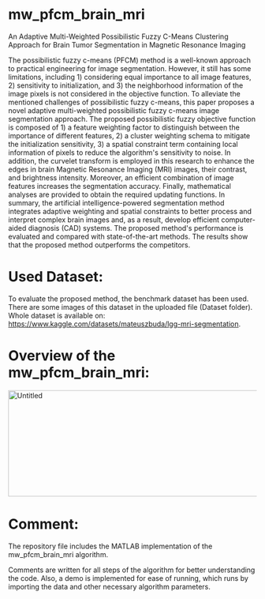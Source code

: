 # mw_pfcm_brain_mri
An Adaptive Multi-Weighted Possibilistic Fuzzy C-Means Clustering Approach for Brain Tumor Segmentation in Magnetic Resonance Imaging

The possibilistic fuzzy c-means (PFCM) method is a well-known approach to practical engineering for image segmentation. However, it still has some limitations, including 1) considering equal importance to all image features, 2) sensitivity to initialization, and 3) the neighborhood information of the image pixels is not considered in the objective function. To alleviate the mentioned challenges of possibilistic fuzzy c-means, this paper proposes a novel adaptive multi-weighted possibilistic fuzzy c-means image segmentation approach. The proposed possibilistic fuzzy objective function is composed of 1) a feature weighting factor to distinguish between the importance of different features, 2) a cluster weighting schema to mitigate the initialization sensitivity, 3) a spatial constraint term containing local information of pixels to reduce the algorithm's sensitivity to noise. In addition, the curvelet transform is employed in this research to enhance the edges in brain Magnetic Resonance Imaging (MRI) images, their contrast, and brightness intensity. Moreover, an efficient combination of image features increases the segmentation accuracy. Finally, mathematical analyses are provided to obtain the required updating functions. In summary, the artificial intelligence-powered segmentation method integrates adaptive weighting and spatial constraints to better process and interpret complex brain images and, as a result, develop efficient computer-aided diagnosis (CAD) systems. The proposed method's performance is evaluated and compared with state-of-the-art methods. The results show that the proposed method outperforms the competitors.

# Used Dataset:
To evaluate the proposed method, the benchmark dataset has been used. There are some images of this dataset in the uploaded file (Dataset folder). Whole dataset is available on: https://www.kaggle.com/datasets/mateuszbuda/lgg-mri-segmentation.

# Overview of the mw_pfcm_brain_mri:
<img width="630" height="215" alt="Untitled" src="https://github.com/user-attachments/assets/23ed51b3-a276-43e1-8ee9-48011f6ea65b" />


# Comment:
The repository file includes the MATLAB implementation of the mw_pfcm_brain_mri algorithm.

Comments are written for all steps of the algorithm for better understanding the code. Also, a demo is implemented for ease of running, which runs by importing the data and other necessary algorithm parameters.
